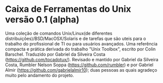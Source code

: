 Caixa de Ferramentas do Unix versão 0.1 (alpha)
=============================

Uma coleção de comandos Unix/Linux(de diferentes distribuições)/BSD/MacOSX/Solaris e de tarefas que são uteis para o trabalho do profissional de TI ou para usuários avançados. Uma referência compacta e prática derivada do trabalho "Unix Toolbox", escrito por Colin Barschel.
Traduzido por Gabriel da Silveira Costa (https://github.com/tocadotux/). Revisado e mantido por Gabriel da Silveira Costa, Rumbler Nelson Soppa (https://github.com/rumbler) e por Gabriel Almir (https://github.com/gabrielalmir10); duas pessoas as quais agradeço muito pelo andamento do projeto.
